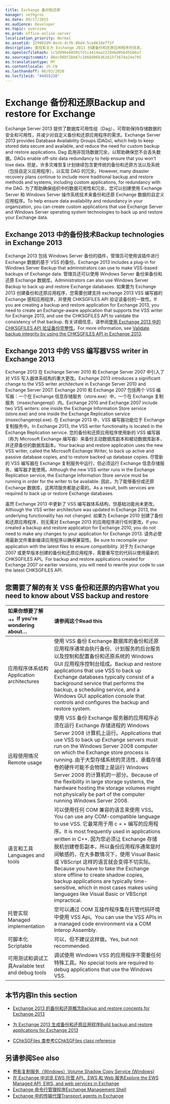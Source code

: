 ```yaml
---
title: Exchange 备份和还原
manager: sethgros
ms.date: 09/17/2015
ms.audience: Developer
ms.topic: overview
ms.prod: office-online-server
localization_priority: Normal
ms.assetid: 329902d9-0ecb-4cfb-86dd-5ce863deff3f
description: 查找有关为 Exchange 2013 创建备份和还原应用程序的信息。
ms.openlocfilehash: 1c5d99be60501fd1c4414ea22294bd05645bb0a7
ms.sourcegitcommit: 88ec988f2bb67c1866d06b361615f3674a24e795
ms.translationtype: MT
ms.contentlocale: zh-CN
ms.lasthandoff: 06/03/2020
ms.locfileid: "44455238"
---
```

# <a name="backup-and-restore-for-exchange"></a><span data-ttu-id="951ce-103">Exchange 备份和还原</span><span class="sxs-lookup"><span data-stu-id="951ce-103">Backup and restore for Exchange</span></span>
  
<span data-ttu-id="951ce-104">Exchange Server 2013 提供了数据库可用性组（Dag），可帮助保持存储数据的安全和可用性，并减少对自定义备份和还原应用程序的需求。</span><span class="sxs-lookup"><span data-stu-id="951ce-104">Exchange Server 2013 provides Database Availability Groups (DAGs), which help to keep stored data secure and available, and reduce the need for custom backup and restore applications.</span></span> <span data-ttu-id="951ce-105">Dag 启用非现场数据冗余，以帮助确保您不会丢失数据。</span><span class="sxs-lookup"><span data-stu-id="951ce-105">DAGs enable off-site data redundancy to help ensure that you won't lose data.</span></span> <span data-ttu-id="951ce-106">但是，许多灾难恢复计划继续包含更传统的备份和还原方法以及系统（包括自定义应用程序），以实现 DAG 的冗余。</span><span class="sxs-lookup"><span data-stu-id="951ce-106">However, many disaster recovery plans continue to include more traditional backup and restore methods and systems, including custom applications, for redundancy with the DAG.</span></span> <span data-ttu-id="951ce-107">为了帮助确保组织中的数据可用性和冗余，您可以创建使用 Exchange Server 和 Windows Server 操作系统技术来备份和还原 Exchange 数据的自定义应用程序。</span><span class="sxs-lookup"><span data-stu-id="951ce-107">To help ensure data availability and redundancy in your organization, you can create custom applications that use Exchange Server and Windows Server operating system technologies to back up and restore your Exchange data.</span></span>

<span data-ttu-id="951ce-108"><a name="bk_plugin"> </a></span><span class="sxs-lookup"><span data-stu-id="951ce-108"><a name="bk_plugin"> </a></span></span>

## <a name="backup-technologies-in-exchange-2013"></a><span data-ttu-id="951ce-109">Exchange 2013 中的备份技术</span><span class="sxs-lookup"><span data-stu-id="951ce-109">Backup technologies in Exchange 2013</span></span>

<span data-ttu-id="951ce-110">Exchange 2013 包括 Windows Server 备份的插件，管理员可使用该插件进行 Exchange 数据的基于 VSS 的备份。</span><span class="sxs-lookup"><span data-stu-id="951ce-110">Exchange 2013 includes a plug-in for Windows Server Backup that administrators can use to make VSS-based backups of Exchange data.</span></span> <span data-ttu-id="951ce-111">管理员还可以使用 Windows Server 备份来备份和还原 Exchange 数据库。</span><span class="sxs-lookup"><span data-stu-id="951ce-111">Administrators can also use Windows Server Backup to back up and restore Exchange databases.</span></span> <span data-ttu-id="951ce-112">如果要为 Exchange 2013 创建备份和还原应用程序，您需要创建支持 exchange 2013 VSS 编写器的 Exchange 感知应用程序，并使用 CHKSGFILES API 验证该备份的一致性。</span><span class="sxs-lookup"><span data-stu-id="951ce-112">If you are creating a backup and restore application for Exchange 2013, you need to create an Exchange-aware application that supports the VSS writer for Exchange 2013, and use the CHKSGFILES API to validate the consistency of that backup.</span></span> <span data-ttu-id="951ce-113">有关详细信息，请参阅[使用 Exchange 2013 中的 CHKSGFILES API 验证备份完整性](how-to-validate-backup-integrity-by-using-the-chksgfiles-api-in-exchange.md)。</span><span class="sxs-lookup"><span data-stu-id="951ce-113">For more information, see [Validate backup integrity by using the CHKSGFILES API in Exchange 2013](how-to-validate-backup-integrity-by-using-the-chksgfiles-api-in-exchange.md).</span></span>

<span data-ttu-id="951ce-114"><a name="bk_vsswriter"> </a></span><span class="sxs-lookup"><span data-stu-id="951ce-114"><a name="bk_vsswriter"> </a></span></span>

## <a name="vss-writer-in-exchange-2013"></a><span data-ttu-id="951ce-115">Exchange 2013 中的 VSS 编写器</span><span class="sxs-lookup"><span data-stu-id="951ce-115">VSS writer in Exchange 2013</span></span>

<span data-ttu-id="951ce-116">Exchange 2013 在 Exchange Server 2010 和 Exchange Server 2007 中引入了对 VSS 写入器体系结构的重大更改。</span><span class="sxs-lookup"><span data-stu-id="951ce-116">Exchange 2013 introduces a significant change to the VSS writer architecture in Exchange Server 2010 and Exchange Server 2007.</span></span> <span data-ttu-id="951ce-117">Exchange 2010 和 Exchange 2007 包括两个 VSS 编写器：一个在 Exchange 信息存储服务（store.exe）中，一个在 Exchange 复制服务（msexchangerepl）内。</span><span class="sxs-lookup"><span data-stu-id="951ce-117">Exchange 2010 and Exchange 2007 include two VSS writers: one inside the Exchange Information Store service (store.exe) and one inside the Exchange Replication service (msexchangerepl.exe).</span></span> <span data-ttu-id="951ce-118">在 Exchange 2013 中，VSS 编写器功能位于 Exchange 复制服务中。</span><span class="sxs-lookup"><span data-stu-id="951ce-118">In Exchange 2013, the VSS writer functionality is located in the Exchange Replication service.</span></span> <span data-ttu-id="951ce-119">您的备份和还原应用程序使用新的 VSS 编写器（称为 Microsoft Exchange 编写器）来备份主动数据库副本和被动数据库副本，并还原备份的数据库副本。</span><span class="sxs-lookup"><span data-stu-id="951ce-119">Your backup and restore application uses the new VSS writer, called the Microsoft Exchange Writer, to back up active and passive database copies, and to restore backed up database copies.</span></span> <span data-ttu-id="951ce-120">尽管新的 VSS 编写器在 Exchange 复制服务中运行，但必须运行 Exchange 信息存储服务，编写器才能使用。</span><span class="sxs-lookup"><span data-stu-id="951ce-120">Although the new VSS writer runs in the Exchange Replication service, the Exchange Information Store service must be running in order for the writer to be available.</span></span> <span data-ttu-id="951ce-121">因此，为了能够备份或还原 Exchange 数据库，这两项服务都是必需的。</span><span class="sxs-lookup"><span data-stu-id="951ce-121">As a result, both services are required to back up or restore Exchange databases.</span></span>
  
<span data-ttu-id="951ce-122">虽然 Exchange 2013 中更新了 VSS 编写器体系结构，但基础功能尚未更改。</span><span class="sxs-lookup"><span data-stu-id="951ce-122">Although the VSS writer architecture was updated in Exchange 2013, the underlying functionality has not changed.</span></span> <span data-ttu-id="951ce-123">如果为 Exchange 2010 创建了备份和还原应用程序，则无需对 Exchange 2013 的应用程序进行任何更改。</span><span class="sxs-lookup"><span data-stu-id="951ce-123">If you created a backup and restore application for Exchange 2010, you do not need to make any changes to your application for Exchange 2013.</span></span> <span data-ttu-id="951ce-124">请务必使用最新文件重新编译应用程序以确保兼容性。</span><span class="sxs-lookup"><span data-stu-id="951ce-124">Be sure to recompile your application with the latest files to ensure compatibility.</span></span> <span data-ttu-id="951ce-125">对于为 Exchange 2007 或更早版本创建的备份和还原应用程序，需要重写您的代码以使用最新的 CHKSGFILES API。</span><span class="sxs-lookup"><span data-stu-id="951ce-125">For backup and restore applications created for Exchange 2007 or earlier versions, you will need to rewrite your code to use the latest CHKSGFILES API.</span></span>
  
## <a name="what-you-need-to-know-about-vss-backup-and-restore"></a><span data-ttu-id="951ce-126">您需要了解的有关 VSS 备份和还原的内容</span><span class="sxs-lookup"><span data-stu-id="951ce-126">What you need to know about VSS backup and restore</span></span>

|<span data-ttu-id="951ce-127">如果你想要了解 .。。</span><span class="sxs-lookup"><span data-stu-id="951ce-127">If you're wondering about…</span></span>|<span data-ttu-id="951ce-128">请参阅这个</span><span class="sxs-lookup"><span data-stu-id="951ce-128">Read this</span></span>|
|:-----|:-----|
|<span data-ttu-id="951ce-129">应用程序体系结构</span><span class="sxs-lookup"><span data-stu-id="951ce-129">Application architectures</span></span>  <br/> |<span data-ttu-id="951ce-130">使用 VSS 备份 Exchange 数据库的备份和还原应用程序通常由执行备份、计划服务的后台服务以及控制和配置备份和还原系统的 Windows GUI 应用程序控制台组成。</span><span class="sxs-lookup"><span data-stu-id="951ce-130">Backup and restore applications that use VSS to back up Exchange databases typically consist of a background service that performs the backup, a scheduling service, and a Windows GUI application console that controls and configures the backup and restore system.</span></span>  <br/> |
|<span data-ttu-id="951ce-131">远程使用情况</span><span class="sxs-lookup"><span data-stu-id="951ce-131">Remote usage</span></span>  <br/> |<span data-ttu-id="951ce-132">使用 VSS 备份 Exchange 服务器的应用程序必须在运行 Exchange 存储进程的 Windows Server 2008 计算机上运行。</span><span class="sxs-lookup"><span data-stu-id="951ce-132">Applications that use VSS to back up Exchange servers must run on the Windows Server 2008 computer on which the Exchange store process is running.</span></span> <span data-ttu-id="951ce-133">由于大型存储系统的灵活性，承载存储卷的硬件可能不会物理上是运行 Windows Server 2008 的计算机的一部分。</span><span class="sxs-lookup"><span data-stu-id="951ce-133">Because of the flexibility in large storage systems, the hardware hosting the storage volumes might not physically be part of the computer running Windows Server 2008.</span></span>  <br/> |
|<span data-ttu-id="951ce-134">语言和工具</span><span class="sxs-lookup"><span data-stu-id="951ce-134">Languages and tools</span></span>  <br/> |<span data-ttu-id="951ce-135">可以使用任何 COM 兼容的语言来使用 VSS。</span><span class="sxs-lookup"><span data-stu-id="951ce-135">You can use any COM-compatible language to use VSS.</span></span> <span data-ttu-id="951ce-136">它最常用于用 c + + 编写的应用程序。</span><span class="sxs-lookup"><span data-stu-id="951ce-136">It is most frequently used in applications written in C++.</span></span> <span data-ttu-id="951ce-137">因为您必须让 Exchange 存储脱机创建卷影副本，所以备份应用程序通常是时间敏感的，在大多数情况下，使用 Visual Basic 或 VBScript 这样的语言就会变得不切实际。</span><span class="sxs-lookup"><span data-stu-id="951ce-137">Because you have to take the Exchange store offline to create shadow copies, backup applications are typically time-sensitive, which in most cases makes using languages like Visual Basic or VBScript impractical.</span></span>  <br/> |
|<span data-ttu-id="951ce-138">托管实现</span><span class="sxs-lookup"><span data-stu-id="951ce-138">Managed implementation</span></span>  <br/> |<span data-ttu-id="951ce-139">您可以通过 COM 互操作程序集在托管代码环境中使用 VSS Api。</span><span class="sxs-lookup"><span data-stu-id="951ce-139">You can use the VSS APIs in a managed code environment via a COM Interop Assembly.</span></span>  <br/> |
|<span data-ttu-id="951ce-140">可脚本化</span><span class="sxs-lookup"><span data-stu-id="951ce-140">Scriptable</span></span>  <br/> |<span data-ttu-id="951ce-141">可以，但不建议这样做。</span><span class="sxs-lookup"><span data-stu-id="951ce-141">Yes, but not recommended.</span></span>  <br/> |
|<span data-ttu-id="951ce-142">可用测试和调试工具</span><span class="sxs-lookup"><span data-stu-id="951ce-142">Available test and debug tools</span></span>  <br/> |<span data-ttu-id="951ce-143">调试使用 Windows VSS 的应用程序不需要任何特殊工具。</span><span class="sxs-lookup"><span data-stu-id="951ce-143">No special tools are required to debug applications that use the Windows VSS.</span></span>  <br/> |
   
## <a name="in-this-section"></a><span data-ttu-id="951ce-144">本节内容</span><span class="sxs-lookup"><span data-stu-id="951ce-144">In this section</span></span>

- [<span data-ttu-id="951ce-145">Exchange 2013 的备份和还原概念</span><span class="sxs-lookup"><span data-stu-id="951ce-145">Backup and restore concepts for Exchange 2013</span></span>](backup-and-restore-concepts-for-exchange-2013.md)
    
- [<span data-ttu-id="951ce-146">为 Exchange 2013 生成备份和还原应用程序</span><span class="sxs-lookup"><span data-stu-id="951ce-146">Build backup and restore applications for Exchange 2013</span></span>](build-backup-and-restore-applications-for-exchange-2013.md)
    
- [<span data-ttu-id="951ce-147">CChkSGFiles 类参考</span><span class="sxs-lookup"><span data-stu-id="951ce-147">CChkSGFiles class reference</span></span>](cchksgfiles-class-reference.md)
    
## <a name="see-also"></a><span data-ttu-id="951ce-148">另请参阅</span><span class="sxs-lookup"><span data-stu-id="951ce-148">See also</span></span>

- [<span data-ttu-id="951ce-149">卷影复制服务（Windows）</span><span class="sxs-lookup"><span data-stu-id="951ce-149">Volume Shadow Copy Service (Windows)</span></span>](https://msdn.microsoft.com/library/windows/desktop/bb968832%28v=vs.85%29.aspx)   
- [<span data-ttu-id="951ce-150">在 Exchange 中浏览 EWS 托管 API、EWS 和 Web 服务</span><span class="sxs-lookup"><span data-stu-id="951ce-150">Explore the EWS Managed API, EWS, and web services in Exchange</span></span>](../exchange-web-services/explore-the-ews-managed-api-ews-and-web-services-in-exchange.md)  
- [<span data-ttu-id="951ce-151">Exchange 命令行管理程序</span><span class="sxs-lookup"><span data-stu-id="951ce-151">Exchange Management Shell</span></span>](../management/exchange-management-shell.md)   
- [<span data-ttu-id="951ce-152">Exchange 中的传输代理</span><span class="sxs-lookup"><span data-stu-id="951ce-152">Transport agents in Exchange</span></span>](../transport-agents/transport-agents-in-exchange-2013.md) 
    

